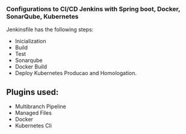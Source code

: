 ### Configurations to CI/CD Jenkins with Spring boot, Docker, SonarQube, Kubernetes

Jenkinsfile has the following steps: 

- Inicialization
- Build
- Test
- Sonarqube
- Docker Build
- Deploy Kubernetes Producao and Homologation.

## Plugins used:

- Multibranch Pipeline
- Managed Files
- Docker
- Kubernetes Cli